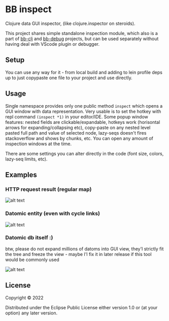 # BB inspect

Clojure data GUI inspector, (like clojure.inspector on steroids).

This project shares simple standalone inspection module, which also is a part of
[bb-clj](https://github.com/Ivana-/bb-clj) and [bb-debug](https://github.com/Ivana-/bb-debug)
projects, but can be used separately without having deal with VScode plugin or debugger.

## Setup

You can use any way for it - from local build and adding to lein profile deps up to just copypaste one file to your project and use directly.

## Usage

Single namespace provides only one public method `inspect` which opens a GUI window with data representation. Very usable is to set the hotkey with repl command `(inspect *1)` in your editor/IDE. Some popup window features: nested fields are clickable/expandable, hotkeys work (horisontal arrows for expanding/collapsing etc), copy-paste on any nested level pasted full path and value of selected node, lazy-seqs doesn't fires stackoverflow and shows by chunks, etc. You can open any amount of inspection windows at the time.

There are some settings you can alter directly in the code (font size, colors, lazy-seq limits, etc).

## Examples

### HTTP request result (regular map)

![alt text](https://user-images.githubusercontent.com/10473034/55596814-41d6a980-5753-11e9-86cd-a07e659b8757.png "HTTP request result (regular map)")

### Datomic entity (even with cycle links)

![alt text](https://user-images.githubusercontent.com/10473034/55596818-47cc8a80-5753-11e9-93fe-64a458c90767.png "Datomic entity (even with cycle links)")

### Datomic db itself :)

btw, please do not expand millions of datoms into GUI view, they'l strictly fit the tree and freeze the view - maybe I'l fix it in later release if this tool would be commonly used

![alt text](https://user-images.githubusercontent.com/10473034/55596818-47cc8a80-5753-11e9-93fe-64a458c90767.png "Datomic db itself :)")


## License

Copyright © 2022

Distributed under the Eclipse Public License either version 1.0 or (at your option) any later version.
